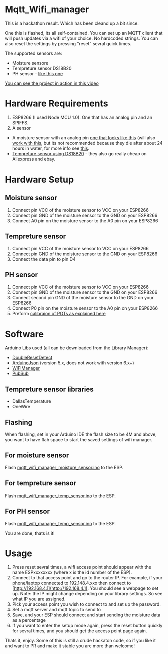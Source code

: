 Mqtt_Wifi_manager
=================

This is a hackathon result. Which has been cleand up a bit since.

One this is flashed, its all self-contained. You can set up an MQTT client that will push updates via a wifi of your choice.
No hardcoded strings. You can also reset the settings by pressing "reset" sevral quick times.

The supported sensors are:

* Moisture sensore
* Tempreture sensor DS18B20
* PH sensor - [like this one](https://www.botshop.co.za/how-to-use-a-ph-probe-and-sensor/)

[You can see the project in action in this video](http://www.youtube.com/watch?v=zjSd5B13HYE)


Hardware Requirements
======================
1. ESP8266 (I used Node MCU 1.0). One that has an analog pin and an SPIFFS.
2. A sensor
  * A moisture sensor with an analog pin [one that looks like this](https://www.amazon.com/XCSOURCE-Moisture-Automatic-Watering-TE215/dp/B00ZR3B60I) (will also [work with this](https://www.amazon.com/XCSOURCE-Moisture-Automatic-Watering-TE215/dp/B00ZR3B60I), but its not recommended because they die after about 24 hours in water, for more info see [this](https://www.youtube.com/watch?v=udmJyncDvw0).
  * [Tempreture sensor using DS18B20](https://www.amazon.com/ELENKER-Waterproof-Temperature-Thermometer-Resistance/dp/B01DQQPR2A/) - they also go really cheap on Aliexpress and ebay.
  

Hardware Setup
==============

Moisture sensor
---------------

1. Connect pin VCC of the moisture sensor to VCC on your ESP8266
2. Connect pin GND of the moisture sensor to the GND on your ESP8266
3. Connect A0 pin on the moisture sensor to the A0 pin on your ESP8266


Tempreture sensor
-----------------
1. Connect pin VCC of the moisture sensor to VCC on your ESP8266
2. Connect pin GND of the moisture sensor to the GND on your ESP8266
3. Connect the data pin to pin D4


PH sensor
---------

1. Connect pin VCC of the moisture sensor to VCC on your ESP8266
2. Connect pin GND of the moisture sensor to the GND on your ESP8266
2. Connect second pin GND of the moisture sensor to the GND on your ESP8266
3. Connect P0 pin on the moisture sensor to the A0 pin on your ESP8266
4. Preform [calibraion of POTs as explained here](https://www.botshop.co.za/how-to-use-a-ph-probe-and-sensor/)



Software
========

Arduino Libs used (all can be downloaded from the Library Manager):
* [DoubleResetDetect](https://github.com/jenscski/DoubleResetDetect)
* [ArduinoJson](https://arduinojson.org/v5/doc/installation/) (version 5.x, does not work with version 6.x+)
* [WiFiManager](https://github.com/tzapu/WiFiManager)
* [PubSub](https://github.com/knolleary/pubsubclient)


Tempreture sensor libraries
---------------------------

* DallasTemperature
* OneWire



Flashing
--------

When flashing, set in your Arduino IDE the flash size to be 4M and above, you want to have flah space to start the saved settings of wifi manager.

For moisture sensor
-------------------


Flash [mqtt_wifi_manager_moisture_sensor.ino](https://github.com/guysoft/Mqtt_Wifi_manager/blob/master/mqtt_wifi_manager_moisture_sensor/mqtt_wifi_manager_moisture_sensor.ino) to the ESP.

For tempreture sensor
---------------------

Flash [mqtt_wifi_manager_temp_sensor.ino](https://github.com/guysoft/Mqtt_Wifi_manager/blob/master/mqtt_wifi_manager_temp_sensor/mqtt_wifi_manager_temp_sensor.ino) to the ESP.

For PH sensor
-------------

Flash [mqtt_wifi_manager_temp_sensor.ino](https://github.com/guysoft/Mqtt_Wifi_manager/blob/master/mqtt_wifi_manager_ph_sensor/mqtt_wifi_manager_ph_sensor.ino) to the ESP.

You are done, thats is it!

Usage
=====

1. Press reset sevral times, a wifi access point should appear with the name ESPxxxxxxxx (where x is the id number of the ESP).
2. Connect to that access point and go to the router IP. For example, if your phone/laptop connected to 192.148.4.xxx then connect to [http://192.168.4.1](http://192.168.4.1). You should see a webpage to set up. Note: the IP might change depending on your library settings. So see what IP you are assigned.
3. Pick your access point you wish to connect to and set up the password.
4. Set a mqtt server and mqtt topic to send to
5. Save, and your ESP should connect and start sending the moisture data as a percentage
6. If you want to enter the setup mode again, press the reset button quickly for sevral times, and you should get the access point page again.

Thats it, enjoy. Some of this is still a crude hackaton code, so if you like it and want to PR and make it stable you are more than welcome!

